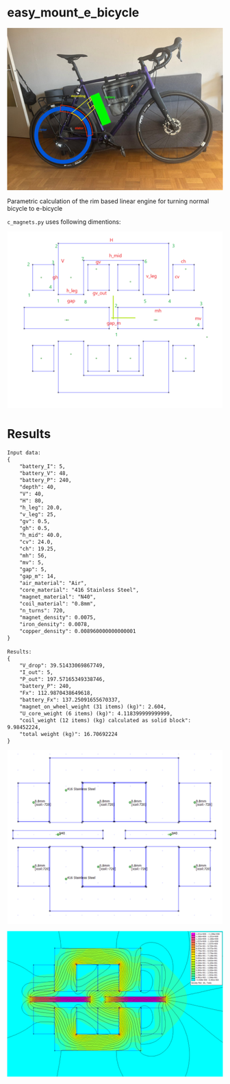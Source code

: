 easy_mount_e_bicycle
====================

![general idea](./idea.jpg)

Parametric calculation of the rim based linear engine for turning normal bicycle to e-bicycle

`c_magnets.py` uses following dimentions:

![parametric task](./dimentions_points.png)


Results
=======


```
Input data:
{
    "battery_I": 5,
    "battery_V": 48,
    "battery_P": 240,
    "depth": 40,
    "V": 40,
    "H": 80,
    "h_leg": 20.0,
    "v_leg": 25,
    "gv": 0.5,
    "gh": 0.5,
    "h_mid": 40.0,
    "cv": 24.0,
    "ch": 19.25,
    "mh": 56,
    "mv": 5,
    "gap": 5,
    "gap_m": 14,
    "air_material": "Air",
    "core_material": "416 Stainless Steel",
    "magnet_material": "N40",
    "coil_material": "0.8mm",
    "n_turns": 720,
    "magnet_density": 0.0075,
    "iron_density": 0.0078,
    "copper_density": 0.008960000000000001
}

Results:
{
    "V_drop": 39.51433069867749,
    "I_out": 5,
    "P_out": 197.57165349338746,
    "battery_P": 240,
    "Fx": 112.9870438649618,
    "battery_Fx": 137.25091655670337,
    "magnet_on_wheel_weight (31 items) (kg)": 2.604,
    "U_core_weight (6 items) (kg)": 4.118399999999999,
    "coil_weight (12 items) (kg) calculated as solid block": 9.98452224,
    "total weight (kg)": 16.70692224
}
```


![definition](./results/definition.png)

![fields](./results/field.png)